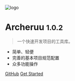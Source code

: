 ![logo](https://www.archeruu.com/images/archer/archeruu-icon.png)

# Archeruu <small>1.0.2</small>

> 一个快速开发项目的工具库。

- 简单、轻便
- 完善的基本项目规范配置
- 众多功能操作

[GitHub](https://github.com/garveyhu/archeruu)
[Get Started](#🐾简介)